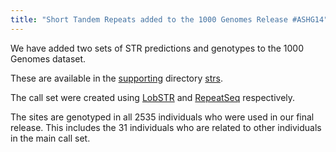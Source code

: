 ```yaml
---
title: "Short Tandem Repeats added to the 1000 Genomes Release #ASHG14"
---
```

                    
We have added two sets of STR predictions and genotypes to the 1000 Genomes dataset.

These are available in the [supporting](ftp://ftp.1000genomes.ebi.ac.uk/vol1/ftp/release/20130502/supporting/) directory [strs](ftp://ftp.1000genomes.ebi.ac.uk/vol1/ftp/release/20130502/supporting/strs/). 

The call set were created using [LobSTR](http://melissagymrek.com/lobstr-code/) and [RepeatSeq](https://github.com/adaptivegenome/repeatseq) respectively.

The sites are genotyped in all 2535 individuals who were used in our final release. This includes the 31 individuals who are related to other individuals in the main call set.
